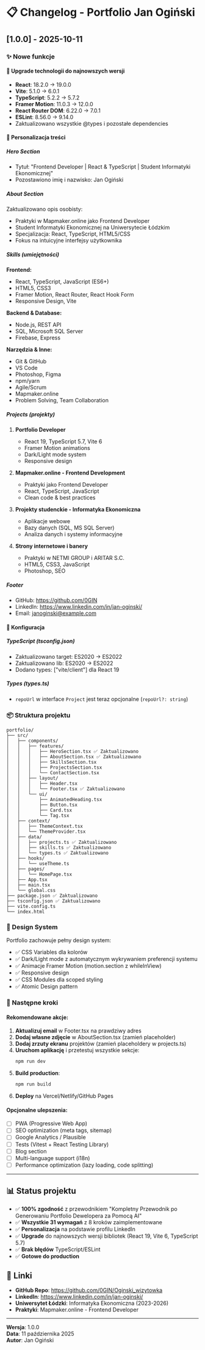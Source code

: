# 📋 Changelog - Portfolio Jan Ogiński

## [1.0.0] - 2025-10-11

### ✨ Nowe funkcje

#### 🚀 Upgrade technologii do najnowszych wersji
- **React**: 18.2.0 → 19.0.0
- **Vite**: 5.1.0 → 6.0.1
- **TypeScript**: 5.2.2 → 5.7.2
- **Framer Motion**: 11.0.3 → 12.0.0
- **React Router DOM**: 6.22.0 → 7.0.1
- **ESLint**: 8.56.0 → 9.14.0
- Zaktualizowano wszystkie @types i pozostałe dependencies

#### 🎯 Personalizacja treści

##### Hero Section
- Tytuł: "Frontend Developer | React & TypeScript | Student Informatyki Ekonomicznej"
- Pozostawiono imię i nazwisko: Jan Ogiński

##### About Section
Zaktualizowano opis osobisty:
- Praktyki w Mapmaker.online jako Frontend Developer
- Student Informatyki Ekonomicznej na Uniwersytecie Łódzkim
- Specjalizacja: React, TypeScript, HTML5/CSS
- Fokus na intuicyjne interfejsy użytkownika

##### Skills (umiejętności)
**Frontend:**
- React, TypeScript, JavaScript (ES6+)
- HTML5, CSS3
- Framer Motion, React Router, React Hook Form
- Responsive Design, Vite

**Backend & Database:**
- Node.js, REST API
- SQL, Microsoft SQL Server
- Firebase, Express

**Narzędzia & Inne:**
- Git & GitHub
- VS Code
- Photoshop, Figma
- npm/yarn
- Agile/Scrum
- Mapmaker.online
- Problem Solving, Team Collaboration

##### Projects (projekty)
1. **Portfolio Developer**
   - React 19, TypeScript 5.7, Vite 6
   - Framer Motion animations
   - Dark/Light mode system
   - Responsive design
   
2. **Mapmaker.online - Frontend Development**
   - Praktyki jako Frontend Developer
   - React, TypeScript, JavaScript
   - Clean code & best practices
   
3. **Projekty studenckie - Informatyka Ekonomiczna**
   - Aplikacje webowe
   - Bazy danych (SQL, MS SQL Server)
   - Analiza danych i systemy informacyjne
   
4. **Strony internetowe i banery**
   - Praktyki w NETMI GROUP i ARITAR S.C.
   - HTML5, CSS3, JavaScript
   - Photoshop, SEO

##### Footer
- GitHub: https://github.com/0GIN
- LinkedIn: https://www.linkedin.com/in/jan-oginski/
- Email: janoginski@example.com

#### 🔧 Konfiguracja

##### TypeScript (tsconfig.json)
- Zaktualizowano target: ES2020 → ES2022
- Zaktualizowano lib: ES2020 → ES2022
- Dodano types: ["vite/client"] dla React 19

##### Types (types.ts)
- `repoUrl` w interface `Project` jest teraz opcjonalne (`repoUrl?: string`)

### 📦 Struktura projektu

```
portfolio/
├── src/
│   ├── components/
│   │   ├── features/
│   │   │   ├── HeroSection.tsx ✅ Zaktualizowano
│   │   │   ├── AboutSection.tsx ✅ Zaktualizowano
│   │   │   ├── SkillsSection.tsx
│   │   │   ├── ProjectsSection.tsx
│   │   │   └── ContactSection.tsx
│   │   ├── layout/
│   │   │   ├── Header.tsx
│   │   │   └── Footer.tsx ✅ Zaktualizowano
│   │   └── ui/
│   │       ├── AnimatedHeading.tsx
│   │       ├── Button.tsx
│   │       ├── Card.tsx
│   │       └── Tag.tsx
│   ├── context/
│   │   ├── ThemeContext.tsx
│   │   └── ThemeProvider.tsx
│   ├── data/
│   │   ├── projects.ts ✅ Zaktualizowano
│   │   ├── skills.ts ✅ Zaktualizowano
│   │   └── types.ts ✅ Zaktualizowano
│   ├── hooks/
│   │   └── useTheme.ts
│   ├── pages/
│   │   └── HomePage.tsx
│   ├── App.tsx
│   ├── main.tsx
│   └── global.css
├── package.json ✅ Zaktualizowano
├── tsconfig.json ✅ Zaktualizowano
├── vite.config.ts
└── index.html
```

### 🎨 Design System

Portfolio zachowuje pełny design system:
- ✅ CSS Variables dla kolorów
- ✅ Dark/Light mode z automatycznym wykrywaniem preferencji systemu
- ✅ Animacje Framer Motion (motion.section z whileInView)
- ✅ Responsive design
- ✅ CSS Modules dla scoped styling
- ✅ Atomic Design pattern

### 🚀 Następne kroki

#### Rekomendowane akcje:
1. **Aktualizuj email** w Footer.tsx na prawdziwy adres
2. **Dodaj własne zdjęcie** w AboutSection.tsx (zamień placeholder)
3. **Dodaj zrzuty ekranu** projektów (zamień placeholdery w projects.ts)
4. **Uruchom aplikację** i przetestuj wszystkie sekcje:
   ```bash
   npm run dev
   ```
5. **Build production**:
   ```bash
   npm run build
   ```
6. **Deploy** na Vercel/Netlify/GitHub Pages

#### Opcjonalne ulepszenia:
- [ ] PWA (Progressive Web App)
- [ ] SEO optimization (meta tags, sitemap)
- [ ] Google Analytics / Plausible
- [ ] Tests (Vitest + React Testing Library)
- [ ] Blog section
- [ ] Multi-language support (i18n)
- [ ] Performance optimization (lazy loading, code splitting)

---

## 📊 Status projektu

- ✅ **100% zgodność** z przewodnikiem "Kompletny Przewodnik po Generowaniu Portfolio Dewelopera za Pomocą AI"
- ✅ **Wszystkie 31 wymagań** z 8 kroków zaimplementowane
- ✅ **Personalizacja** na podstawie profilu LinkedIn
- ✅ **Upgrade** do najnowszych wersji bibliotek (React 19, Vite 6, TypeScript 5.7)
- ✅ **Brak błędów** TypeScript/ESLint
- ✅ **Gotowe do production**

## 🔗 Linki

- **GitHub Repo**: https://github.com/0GIN/Oginski_wizytowka
- **LinkedIn**: https://www.linkedin.com/in/jan-oginski/
- **Uniwersytet Łódzki**: Informatyka Ekonomiczna (2023-2026)
- **Praktyki**: Mapmaker.online - Frontend Developer

---

**Wersja**: 1.0.0  
**Data**: 11 października 2025  
**Autor**: Jan Ogiński

